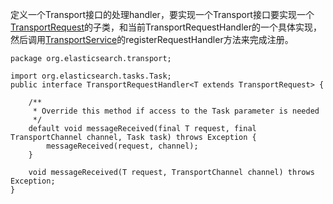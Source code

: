 定义一个Transport接口的处理handler，要实现一个Transport接口要实现一个[TransportRequest](./TransportRequest.md)的子类，和当前TransportRequestHandler的一个具体实现，然后调用[TransportService](./TransportService.md)的registerRequestHandler方法来完成注册。
```
package org.elasticsearch.transport;

import org.elasticsearch.tasks.Task;
public interface TransportRequestHandler<T extends TransportRequest> {

    /**
     * Override this method if access to the Task parameter is needed
     */
    default void messageReceived(final T request, final TransportChannel channel, Task task) throws Exception {
        messageReceived(request, channel);
    }

    void messageReceived(T request, TransportChannel channel) throws Exception;
}
```
